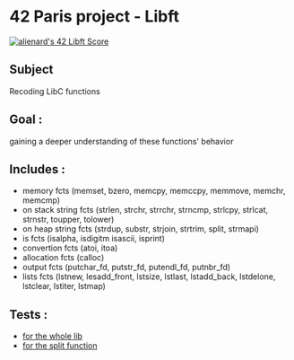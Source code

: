 # 42 Paris project - Libft

<a href="https://github.com/JaeSeoKim/badge42"><img src="https://badge42.vercel.app/api/v2/cl4cq9w7c004409k3asnbj82v/project/1584928" alt="alienard's 42 Libft Score" /></a>

## Subject
Recoding LibC functions

## Goal : 
gaining a deeper understanding of these functions' behavior

## Includes :
- memory fcts (memset, bzero, memcpy, memccpy, memmove, memchr, memcmp)
- on stack string fcts (strlen, strchr, strrchr, strncmp, strlcpy, strlcat, strnstr, toupper, tolower)
- on heap string fcts (strdup, substr, strjoin, strtrim, split, strmapi)
- is fcts (isalpha, isdigitm isascii, isprint)
- convertion fcts (atoi, itoa)
- allocation fcts (calloc)
- output fcts (putchar_fd, putstr_fd, putendl_fd, putnbr_fd)
- lists fcts (lstnew, lesadd_front, lstsize, lstlast, lstadd_back, lstdelone, lstclear, lstiter, lstmap)

## Tests :
- [for the whole lib](https://github.com/lienardale/alientest_libft)
- [for the split function](https://github.com/lienardale/alientest_split_charset)
